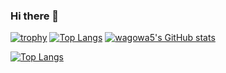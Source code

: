 ### Hi there 👋

<!--
**wagowa5/wagowa5** is a ✨ _special_ ✨ repository because its `README.md` (this file) appears on your GitHub profile.

Here are some ideas to get you started:

- 🔭 I’m currently working on ...
- 🌱 I’m currently learning ...
- 👯 I’m looking to collaborate on ...
- 🤔 I’m looking for help with ...
- 💬 Ask me about ...
- 📫 How to reach me: ...
- 😄 Pronouns: ...
- ⚡ Fun fact: ...
-->

[![trophy](https://github-profile-trophy.vercel.app/?username=wagowa5)](https://github.com/ryo-ma/github-profile-trophy)
[![Top Langs](https://github-readme-stats.vercel.app/api/top-langs/?username=wagowa5&layout=compact)](https://github.com/anuraghazra/github-readme-stats)
[![wagowa5's GitHub stats](https://github-readme-stats.vercel.app/api?username=wagowa5)](https://github.com/anuraghazra/github-readme-stats)


[![Top Langs](https://github-readme-stats.vercel.app/api/top-langs/?username=wagowa5)](https://github.com/anuraghazra/github-readme-stats)
